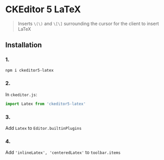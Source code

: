 # CKEditor 5 LaTeX

> Inserts `\(\)` and `\[\]` surrounding the cursor for the client to insert LaTeX

## Installation

### 1.

```bash
npm i ckeditor5-latex
```

### 2.

In `ckeditor.js`:

```javascript
import Latex from 'ckeditor5-latex'
```

### 3.

Add `Latex` to `Editor.builtinPlugins`

### 4.

Add `'inlineLatex', 'centeredLatex'` to `toolbar.items`
